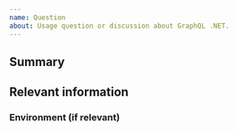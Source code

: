 ```yaml
---
name: Question
about: Usage question or discussion about GraphQL .NET.
---
```


<!--
  To make it easier for us to help you, please include as much useful information as possible.

  Useful Links:
  - Documentation: https://graphql-dotnet.github.io/

  GraphQL .NET has community support channels, try asking your question on:

  - Gitter: https://gitter.im/graphql-dotnet/graphql-dotnet
  - Stack Overflow: https://stackoverflow.com/questions/tagged/graphql-dotnet

  Before opening a new issue, please search existing issues https://github.com/graphql-dotnet/graphql-dotnet/issues
-->

## Summary

## Relevant information

<!-- Provide as much useful information as you can -->

### Environment (if relevant)

<!--
  Version, OS, Server Architecture, etc.
-->

